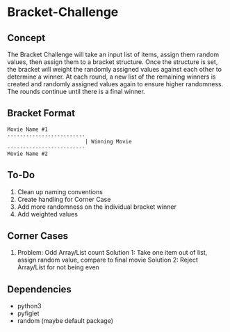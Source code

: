 # Bracket-Challenge
## Concept
The Bracket Challenge will take an input list of items, assign them random values, then assign them to a bracket structure. Once the structure is set, the bracket will weight the randomly assigned values against each other to determine a winner. At each round, a new list of the remaining winners is created and randomly assigned values again to ensure higher randomness. The rounds continue until there is a final winner.

## Bracket Format
```
Movie Name #1
-------------------------
                         | Winning Movie
-------------------------
Movie Name #2
```

## To-Do
1. Clean up naming conventions
2. Create handling for Corner Case
3. Add more randomness on the individual bracket winner
4. Add weighted values

## Corner Cases
1. Problem: Odd Array/List count
   Solution 1: Take one item out of list, assign random value, compare to final movie
   Solution 2: Reject Array/List for not being even

## Dependencies
- python3
- pyfiglet
- random (maybe default package)